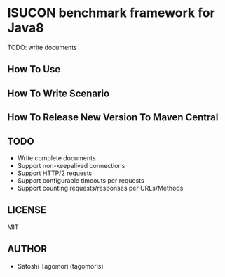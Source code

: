 # ISUCON benchmark framework for Java8

TODO: write documents

## How To Use

## How To Write Scenario

## How To Release New Version To Maven Central

## TODO

* Write complete documents
* Support non-keepalived connections
* Support HTTP/2 requests
* Support configurable timeouts per requests
* Support counting requests/responses per URLs/Methods

## LICENSE

MIT

## AUTHOR

* Satoshi Tagomori (tagomoris)
